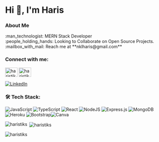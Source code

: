 # Hi 👋, I'm Haris
<h3>About Me</h3>
:man_technologist: MERN Stack Developer <br>:people_holding_hands: Looking to Collaborate on Open Source Projects. <br>:mailbox_with_mail: Reach me at **nklharis@gmail.com**
<h3 align="left">Connect with me:</h3>
<p align="left">
<a href="https://twitter.com/haristiks" target="blank"><img align="center" src="https://raw.githubusercontent.com/rahuldkjain/github-profile-readme-generator/master/src/images/icons/Social/twitter.svg" alt="haristiks" height="30" width="40" /></a>
<a href="https://instagram.com/haristiks" target="blank"><img align="center" src="https://raw.githubusercontent.com/rahuldkjain/github-profile-readme-generator/master/src/images/icons/Social/instagram.svg" alt="haristiks" height="30" width="40" /></a>

</p>

[![LinkedIn](https://img.shields.io/badge/linkedin-%230077B5.svg?style=for-the-badge&logo=linkedin&logoColor=white)](https://www.linkedin.com/in/haristiks/) 


### :hammer_and_wrench: Tech Stack:
![JavaScript](https://img.shields.io/badge/javascript-%23323330.svg?style=for-the-badge&logo=javascript&logoColor=%23F7DF1E) ![TypeScript](https://img.shields.io/badge/typescript-%23007ACC.svg?style=for-the-badge&logo=typescript&logoColor=white) ![React](https://img.shields.io/badge/react-%2320232a.svg?style=for-the-badge&logo=react&logoColor=%2361DAFB) ![NodeJS](https://img.shields.io/badge/node.js-6DA55F?style=for-the-badge&logo=node.js&logoColor=white) ![Express.js](https://img.shields.io/badge/express.js-%23404d59.svg?style=for-the-badge&logo=express&logoColor=%2361DAFB) ![MongoDB](https://img.shields.io/badge/MongoDB-%234ea94b.svg?style=for-the-badge&logo=mongodb&logoColor=white) ![Heroku](https://img.shields.io/badge/heroku-%23430098.svg?style=for-the-badge&logo=heroku&logoColor=white) ![Bootstrap](https://img.shields.io/badge/bootstrap-%23563D7C.svg?style=for-the-badge&logo=bootstrap&logoColor=white)![Canva](https://img.shields.io/badge/Canva-%2300C4CC.svg?style=for-the-badge&logo=Canva&logoColor=white)



<p><img align="left" src="https://github-readme-stats.vercel.app/api/top-langs?username=haristiks&show_icons=true&locale=en&layout=compact" alt="haristiks" /></p>

<p>&nbsp;<img align="center" src="https://github-readme-stats.vercel.app/api?username=haristiks&show_icons=true&locale=en" alt="haristiks" /></p>

<p><img align="center" src="https://github-readme-streak-stats.herokuapp.com/?user=haristiks&" alt="haristiks" /></p>
